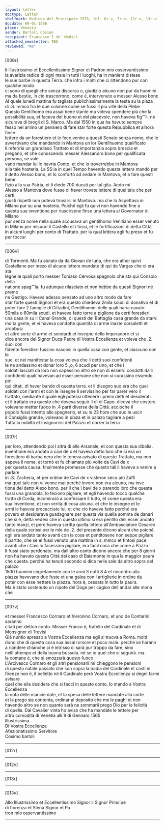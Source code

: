 ```yaml
---
layout: letter
doctype: Letter
shelfmark: Mediceo del Principato 2978, fol. 6r-v, 7r-v, 12r-v, 13r-v
docdate: 09-01-1566
place: Venezia
sender: Bartoli Cosimo
recipient: Francesco I de' Medici
attached_newsletter: TBD
reviewed: "No"
---
```


[006r]  
  
  
li Illustrissimo et Eccellentissimo Signor et Padron mio osservantissimo  
la avarizia radice di ogni male in tutti i luoghi, ha in maniera distese  
le sue barbe in questa Terra. che infra i molti che ci attendono pur con qualche modo  
ci sono di quegli che senza discorso o, giudizio alcuno non pur da huomini  
ma da bestie, in ciò trascorrono, come è, intervenuto a messer Alesso bono  
Al quale lunedì mattina fu tagliata publichissimamente la testa su la piaza  
di .S. mmco fra le due colonne come se fussi il più ville della Plebe  
Questo Gentilhomo era assai bene stante ma voleva spendere più che la  
possibilità sua, et faceva del buono et del piacevole, non haveva fig⁀li. né  
sicurava di brogli di S. Marco. Ma dal 1550 in qua ha havuto sempre  
fesso nel animo un pensiero di fare star forte questa Repubblica et alhora finse  
lettere da un forestiero et le fece venire a questi Senato senza nome, che lo  
avvertivano che mandando in Mantova un lor Gentilhuomo qualificato  
li referiria un grandisso Trattato et di importanzia sopra brescia et  
pregano, et che conoscendo messer Alessandro bono per qualificata persona, se vole  
vano mandar lui lo havria Conto, et che lo troverrebbe in Mantova  
alla tale hosteria. La SS:ia in quel Tempo havendo questa lettera mandò per  
il detto Alesso bono, et lo confortò ad andare in Mantova, et a fare questi bene  
fizio alla sua Patria, et li diede 700 ducati per tal gita. Ando mi  
Alesso a Mantova dove fusse di haver trovate lettere di quel tale che per certi  
giusti rispetti non poteva trovarsi in Mantova. ma che lo Aspettava in  
Milano pur su una hosteria. Poiché egli fu quivi non havendo fine a  
questa sua inventione per riuscirsene finse una lettera al Governator di Milano  
pur senza nome nella quale accusava un gentilhomo Venitiano esser venuto  
in Milano per misurar il Castello et i fossi, et le fortificazioni di detta Città  
in alcuni luoghi per conto di Trattato. per la qual lettera egli fu preso et fu per toccar  
  
---  

[006v]  
  
  
di Tormenti. Ma fu aiutato da da Giovan de luna, che era alhor quivi  
Castellano per mezo di alcune lettere mandate di qui da Vargas che ci era sta  
legne le quali porto messer Tomaso Cervosa spagnolo che sta qui Consolo della  
natione spag⁀la. fu adunque rilasciato et non hebbe da questi Signori né premo  
ne Gastigo. Haveva adesso pensato ad uno altro modo da fare  
star forte questi Signori et era questo chiedeva 2mila scudi di donativo et di  
poter fare 2 famiglie di Cittadini, Gentilhomini delle quali haria cavato  
50mila o 60mila scudi. et haveva fatto torre a piglione da certi forestieri  
una casa in su il Canal Grande, di questi del Battaglia casa grande da starvi  
molta gente, et vi haveva condotte quantità di arme inaste corsaletti et arcobusi  
et altre sorte di arme et sendardi et insegne dello Imperadore et si  
dice ancora del Signor Duca Padre di Vostra Eccellenza et voleva che .2. suoi con  
fidente forestieri fussino nascosi in quella casa con gente, et ciascuno con le  
sue. et nel manifestar la cosa voleva che li detti suoi confidenti  
le ne andassino et donar loro 5 ,o, 6 scudi per uno, et che i  
soldati lasciati da loro non sapessino altro se non di esservi condotti dalli  
confidenti quali havevan ad esser persone che non si curassino essendo poi  
qui citati, di haver bando di questa terra. et il disegno suo era che quei  
soldati con l'armi et con le insegne li servissino per far parer vero il  
trattato, mediante il quale egli potessi ottenere i premi detti et desiderati.  
et il trattato era questo che doveva seguir il dì di Capo. diceva che costoro  
volevano metter fuoco in .4 parti diverse della Città. accioche il  
popolo fussi intento allo spegnerlo, et su le 23 hore che suo le uscir  
il Consiglio grande, volevano in piaza et in palazo tagliare a pezi  
Tutta la nobiltà et insignorirsi del Palazo et correr la terra  
  
---  

[007r]  
  
  
per loro, attendendo poi l altra di allo Arsanale, et con questa sua dibolia.  
inventione era andato a cavi de x et haveva detto loro che ci era un  
forestiero di barba nera che le teneva avisato di questo Trattato, ma non  
sapeva il nome, et tornò et fu chiamato più volte da Cavi de x  
per questa causa. finalmente promesse che questo tali li haveva a venire a parlare  
in .S. Zacheria, et per ordine de Cavi de x visteron seco più Zaffi  
ma quel tale non vi venne mai perché invero non era alcuno, ma inve  
tione del detto Alexo bono. per il che i bavi de x parendo loro che questa  
fussi una grandola, lo feciono pigliare, et egli havendo tocco qualche  
tratto di Corda, incominciò a confessare il tutto, et come questa era  
sua inventione, et non verità di cosa alcuna. et che le insegne et le  
armi le haveva procacciate lui, et che cio haveva fatto perché era  
povero et desiderava guadagnare per questa via quella somma de danari  
che si è, detta vedesi che in questo ultimo si era pentito dell esser andato  
tanto inanzi, et però haveva scritta quella lettera all'Ambasciatore Cesareo  
della quale scrissi per le mie de .2. del presente dicono alcuni che poiché  
egli era andato tanto avanti con la cosa et pentitosene non seppe pigliare  
il partito, che se ei fussi venuto una mattina in s. mmco et fintosi pace  
avanti che i Cavi lo facessino pigliare, era facil cosa che come a Pazzo  
li fussi stato perdonato. ma dall'altro canto dicono ancora che per 8 giorni  
non ha havuto questa Città dal caso di Baiamonte in qua la maggior paura  
che questa. perché ha tenuti secondo si dice nelle sale da altro sopra del palazo  
1500 huomini segretamente con le armi 3 notti 8 4 et rincontro alla  
piazza havevano due fuste et una galea con l artiglierie in ordine da  
poter con esse nettare la piazza. hora è, cessata in tutto la paura.  
Ma è stato sostenuto un nipote del Doge per cagion dell andar alle mona che  
  
---  

[007v]  
  
  
et messer Francesco Cornaro et hieronino Cornaro, et uno de Contarini saranno  
citati per detton conto. Messer Franco è, fratello del Cardinale et di Monsignor di Trevisi  
Già nuntio apresso a Vostra Eccellenza ma egli si truova a Roma. molti  
dono che di questa cosa sua assai romore et poco male. perché se harann  
a riandere chianche ci è intrisso ci sarà pur troppo da fare, sino  
nelli attempo et della buona bussola. né so io quel che si seguirà. ma  
la comane è, che si smozzerà questo fuoco  
L'Arcivesco Cornaro et gli altri pensionarii mi chieggono le pensioni  
di questo natale passato che son sopra la badia del Cardinale et costì in  
firenze non è, il belletto né il Cardinale però Vostra Eccellenza si degni farmi avisare  
quel che ella desidera che si facci in questo conto. Io mando a Vostra Eccellenza  
la nota delle mancie date, et la spesa delle lettere mandate alla corte  
et la prego sia contenta, ordinar al deposito che me le paghi et non  
havendo altro se non quanto sarà ne sommarii prego Dio per la felicità  
di quella. Dal Cavalier vinta ho aviso che ha mandate le lettere per  
altro comodità di Venetia alli 9 di Gennaro 1565  
Illustrissima  
Di Vostra Eccellenza  
Afezionatissimo Servitore  
Cosimo bartoli  
  
---  

[012r]  
  
  
  
---  

[012v]  
  
  
  
---  

[013r]  
  
  
  
---  

[013v]  
  
  
Allo Illustrissimo et Eccellentissimo Signor il Signor Principe  
di fiorenza et Siena Signor et Pa  
tron mio osservantissimo  
  
---  

